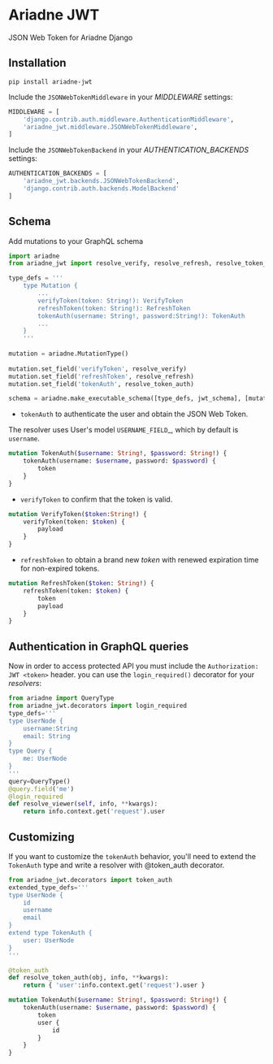 # Ariadne JWT

JSON Web Token for Ariadne Django


## Installation
~~~shell script
pip install ariadne-jwt
~~~

Include the `JSONWebTokenMiddleware` in your *MIDDLEWARE* settings:

~~~python
MIDDLEWARE = [
    'django.contrib.auth.middleware.AuthenticationMiddleware',
    'ariadne_jwt.middleware.JSONWebTokenMiddleware',
]
~~~

Include the `JSONWebTokenBackend` in your *AUTHENTICATION_BACKENDS* settings:

~~~python
AUTHENTICATION_BACKENDS = [
    'ariadne_jwt.backends.JSONWebTokenBackend',
    'django.contrib.auth.backends.ModelBackend'
]
~~~

## Schema

Add mutations to your GraphQL schema

~~~python
import ariadne
from ariadne_jwt import resolve_verify, resolve_refresh, resolve_token_auth, jwt_schema, GenericScalar

type_defs = '''
    type Mutation {
        ...
        verifyToken(token: String!): VerifyToken
        refreshToken(token: String!): RefreshToken
        tokenAuth(username: String!, password:String!): TokenAuth
        ...
    }
    '''
    
mutation = ariadne.MutationType()
    
mutation.set_field('verifyToken', resolve_verify)
mutation.set_field('refreshToken', resolve_refresh)
mutation.set_field('tokenAuth', resolve_token_auth)

schema = ariadne.make_executable_schema([type_defs, jwt_schema], [mutation, GenericScalar])
~~~


- `tokenAuth` to authenticate the user and obtain the JSON Web Token.

The resolver uses User's model `USERNAME_FIELD`_, which by default is ``username``.

~~~graphql
mutation TokenAuth($username: String!, $password: String!) {
    tokenAuth(username: $username, password: $password) {
        token
    }
}
~~~


- `verifyToken` to confirm that the token is valid.

~~~graphql
mutation VerifyToken($token:String!) {
    verifyToken(token: $token) {
        payload
    }
}
~~~

- `refreshToken` to obtain a brand new *token* with renewed expiration time for non-expired tokens.

~~~graphql
mutation RefreshToken($token: String!) {
    refreshToken(token: $token) {
        token
        payload
    }
}
~~~

## Authentication in GraphQL queries

Now in order to access protected API you must include the ``Authorization: JWT <token>`` header.
you can use the ``login_required()`` decorator for your *resolvers*:

~~~python
from ariadne import QueryType
from ariadne_jwt.decorators import login_required
type_defs='''
type UserNode {
    username:String
    email: String
}
type Query {
    me: UserNode
}
'''
query=QueryType()
@query.field('me')
@login_required
def resolve_viewer(self, info, **kwargs):
    return info.context.get('request').user
~~~

## Customizing

If you want to customize the ``tokenAuth`` behavior, you'll need to extend the ``TokenAuth`` type and write a resolver with @token_auth decorator.

~~~python
from ariadne_jwt.decorators import token_auth
extended_type_defs='''
type UserNode {
    id
    username
    email
}
extend type TokenAuth {
    user: UserNode
}
'''

@token_auth
def resolve_token_auth(obj, info, **kwargs):
    return { 'user':info.context.get('request').user }
~~~

~~~graphql
mutation TokenAuth($username: String!, $password: String!) {
    tokenAuth(username: $username, password: $password) {
        token
        user {
            id
        }
    }
}
~~~